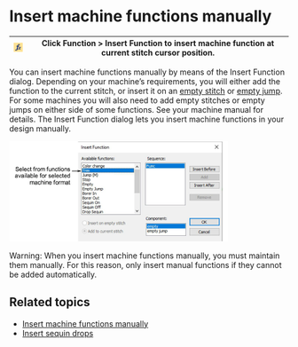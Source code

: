 # Insert machine functions manually

| ![InsertFunction.png](assets/InsertFunction.png) | Click Function > Insert Function to insert machine function at current stitch cursor position. |
| ------------------------------------------------ | ---------------------------------------------------------------------------------------------- |

You can insert machine functions manually by means of the Insert Function dialog. Depending on your machine’s requirements, you will either add the function to the current stitch, or insert it on an [empty stitch](../../glossary/glossary) or [empty jump](../../glossary/glossary). For some machines you will also need to add empty stitches or empty jumps on either side of some functions. See your machine manual for details. The Insert Function dialog lets you insert machine functions in your design manually.

![InsertFunction00191.png](assets/InsertFunction00191.png)

Warning: When you insert machine functions manually, you must maintain them manually. For this reason, only insert manual functions if they cannot be added automatically.

## Related topics

- [Insert machine functions manually](../../Modifying/functions/Insert_machine_functions_manually)
- [Insert sequin drops](../../Applied/sequin_advanced/Insert_sequin_drops)

